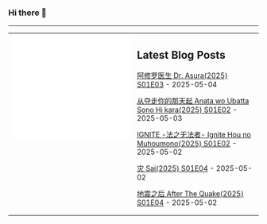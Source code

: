 ### Hi there 👋

<!--
**etng/etng** is a ✨ _special_ ✨ repository because its `README.md` (this file) appears on your GitHub profile.

Here are some ideas to get you started:

- 🔭 I’m currently working on ...
- 🌱 I’m currently learning ...
- 👯 I’m looking to collaborate on ...
- 🤔 I’m looking for help with ...
- 💬 Ask me about ...
- 📫 How to reach me: ...
- 😄 Pronouns: ...
- ⚡ Fun fact: ...
-->


---

<table>
<tr>
<td valign="top" width="50%">
<img src="metrics.svg" alt="Metric" />
</td>
<td valign="top" width="50%">

## Latest Blog Posts
<!-- blog start -->
[阿修罗医生 Dr. Asura(2025) S01E03](http://www.fanxinzhui.com/rr/2619#S01E03) - 2025-05-04

[从夺走你的那天起 Anata wo Ubatta Sono Hi kara(2025) S01E02](http://www.fanxinzhui.com/rr/2623#S01E02) - 2025-05-03

[IGNITE -法之无法者- Ignite Hou no Muhoumono(2025) S01E02](http://www.fanxinzhui.com/rr/2621#S01E02) - 2025-05-02

[灾 Sai(2025) S01E04](http://www.fanxinzhui.com/rr/2616#S01E04) - 2025-05-02

[地震之后 After The Quake(2025) S01E04](http://www.fanxinzhui.com/rr/2617#S01E04) - 2025-05-02
<!-- blog end -->

</td></tr></table>

